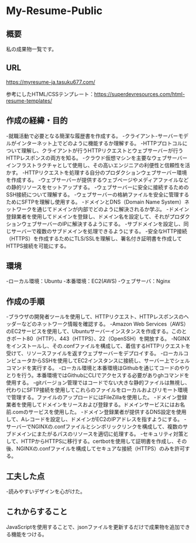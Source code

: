 # My-Resume-Public
## 概要
私の成果物一覧です。
## URL
https://myresume-ja.tasuku677.com/

参考にしたHTML/CSSテンプレート：https://superdevresources.com/html-resume-templates/
## 作成の経緯・目的
-就職活動で必要となる簡潔な履歴書を作成する。
-クライアント-サーバーモデルがインターネット上でどのように機能するか理解する。
-HTTPプロトコルについて理解し、クライアントが行うHTTPリクエストとウェブサーバーが行うHTTPレスポンスの両方を知る。
-クラウド仮想マシンを主要なウェブサーバーインフラストラクチャとして使用し、その高いエンジニアの利便性と信頼性を活かす。
-HTTPリクエストを処理する自分のプロダクションウェブサーバー環境を作成する。
-ウェブサーバーが提供するウェブページやメディアファイルなどの静的リソースをセットアップする。
-ウェブサーバーに安全に接続するためのSSH接続について理解する。
-ウェブサーバーの格納ファイルを安全に管理するためにSFTPを理解し使用する。
-ドメインとDNS（Domain Name System）ネットワークを通じてドメインが内部でどのように解決されるか学ぶ。
-ドメイン登録業者を使用してドメインを登録し、ドメイン名を設定して、それがプロダクションウェブサーバーのIPに解決するようにする。
-サブドメインを設定し、同じサーバーで複数のサブドメインを処理できるようにする。
-安全なHTTP接続（HTTPS）を作成するためにTLS/SSLを理解し、署名付き証明書を作成してHTTPS接続を可能にする。

## 環境
-ローカル環境：Ubuntu
-本番環境：EC2(AWS)
-ウェブサーバ：Nginx

## 作成の手順
-ブラウザの開発者ツールを使用して、HTTPリクエスト、HTTPレスポンスのヘッダーなどのネットワーク情報を確認する。
-Amazon Web Services（AWS）のEC2サービスを使用して、Ubuntuサーバーインスタンスを作成する。このときポート80（HTTP）、443（HTTPS）、22（OpenSSH）を開放する。
-NGINXをインストールし、その.confファイルを構成して、着信するHTTPリクエストを受けて、リソースファイルを返すウェブサーバーをデプロイする。
-ローカルコンピュータからSSHを使用してEC2インスタンスに接続し、サーバー上でシェルコマンドを実行する。
-ローカル環境と本番環境はGithubを通じてコードのやりとりを行う。本番環境ではGithubにCLIでアクセスする必要がありghコマンドを使用する。
-gitバージョン管理ではコードでない大きな静的ファイルは無視し、代わりにSFTP接続を使用してこれらのファイルをローカルおよびリモート環境で管理する。ファイルのアップロードにはFileZillaを使用した。
-ドメイン登録業者を使用してドメインをリースおよび登録する。ドメインサービスにはお名前.comのサービスを使用した。
-ドメイン登録業者が提供するDNS設定を使用して、Aレコードを設定し、ドメインがEC2のIPアドレスを指すようにする。
-サーバーでNGINXの.confファイルとシンボリックリンクを構成して、複数のサブドメインにまたがるパスのリソースを適切に処理する。
-セキュリティ対策として、HTTPからHTTPSに移行する。certbotを使用して証明書を作成し、その後、NGINXの.confファイルを構成してセキュアな接続（HTTPS）のみを許可する。

## 工夫した点
-読みやすいデザインを心がけた。

## これからすること
JavaScriptを使用することで、jsonファイルを更新するだけで成果物を追加できる機能をつける。
